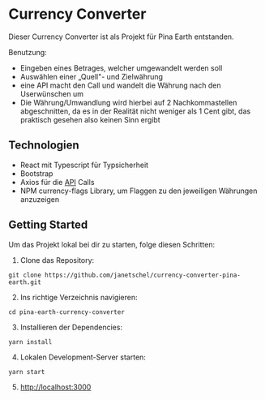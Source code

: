 # Currency Converter

Dieser Currency Converter ist als Projekt für Pina Earth entstanden.  

Benutzung:
- Eingeben eines Betrages, welcher umgewandelt werden soll
- Auswählen einer „Quell"- und Zielwährung
- eine API macht den Call und wandelt die Währung nach den Userwünschen um
- Die Währung/Umwandlung wird hierbei auf 2 Nachkommastellen abgeschnitten, da es in der Realität nicht weniger als 1 Cent gibt, das praktisch gesehen also keinen Sinn ergibt

## Technologien

- React mit Typescript für Typsicherheit
- Bootstrap
- Axios für die [API](https://www.exchangerate-api.com/) Calls
- NPM currency-flags Library, um Flaggen zu den jeweiligen Währungen anzuzeigen 


## Getting Started

Um das Projekt lokal bei dir zu starten, folge diesen Schritten:

1. Clone das Repository:

```
git clone https://github.com/janetschel/currency-converter-pina-earth.git
```

2. Ins richtige Verzeichnis navigieren:

```
cd pina-earth-currency-converter
```

3. Installieren der Dependencies:

```
yarn install
```

4. Lokalen Development-Server starten:

```
yarn start
```

5. [http://localhost:3000](http://localhost:3000)
